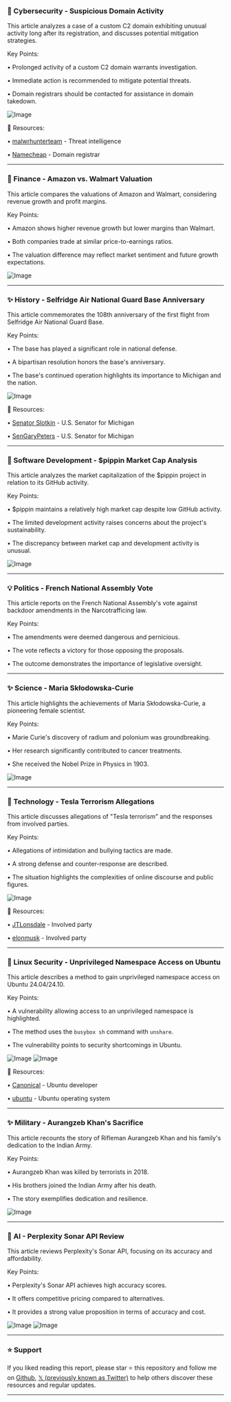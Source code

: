 ### 🤖 Cybersecurity - Suspicious Domain Activity

This article analyzes a case of a custom C2 domain exhibiting unusual activity long after its registration, and discusses potential mitigation strategies.

Key Points:

• Prolonged activity of a custom C2 domain warrants investigation.


• Immediate action is recommended to mitigate potential threats.


• Domain registrars should be contacted for assistance in domain takedown.



![Image](https://pbs.twimg.com/media/GmklRmRbsAAd-66?format=png&name=small)

🔗 Resources:

• [malwrhunterteam](https://x.com/malwrhunterteam) - Threat intelligence


• [Namecheap](https://x.com/Namecheap) - Domain registrar


---

### 🤖 Finance - Amazon vs. Walmart Valuation

This article compares the valuations of Amazon and Walmart, considering revenue growth and profit margins.

Key Points:

• Amazon shows higher revenue growth but lower margins than Walmart.


• Both companies trade at similar price-to-earnings ratios.


• The valuation difference may reflect market sentiment and future growth expectations.



![Image](https://pbs.twimg.com/media/GmklkdxaEAEAg10?format=jpg&name=small)


---

### ✨ History - Selfridge Air National Guard Base Anniversary

This article commemorates the 108th anniversary of the first flight from Selfridge Air National Guard Base.

Key Points:

• The base has played a significant role in national defense.


• A bipartisan resolution honors the base's anniversary.


•  The base's continued operation highlights its importance to Michigan and the nation.



![Image](https://pbs.twimg.com/media/GmkW6uBW0AAxeGp?format=jpg&name=small)

🔗 Resources:

• [Senator Slotkin](https://x.com/SenatorSlotkin) - U.S. Senator for Michigan


• [SenGaryPeters](https://x.com/SenGaryPeters) - U.S. Senator for Michigan

---

### 🤖 Software Development - $pippin Market Cap Analysis

This article analyzes the market capitalization of the $pippin project in relation to its GitHub activity.

Key Points:

• $pippin maintains a relatively high market cap despite low GitHub activity.


• The limited development activity raises concerns about the project's sustainability.


•  The discrepancy between market cap and development activity is unusual.



![Image](https://pbs.twimg.com/media/GmkM6_taEAEj8Cp?format=jpg&name=900x900)

---

### 💡 Politics - French National Assembly Vote

This article reports on the French National Assembly's vote against backdoor amendments in the Narcotrafficing law.

Key Points:

• The amendments were deemed dangerous and pernicious.


• The vote reflects a victory for those opposing the proposals.


•  The outcome demonstrates the importance of legislative oversight.


---

### ✨ Science - Maria Skłodowska-Curie

This article highlights the achievements of Maria Skłodowska-Curie, a pioneering female scientist.

Key Points:

• Marie Curie's discovery of radium and polonium was groundbreaking.


• Her research significantly contributed to cancer treatments.


• She received the Nobel Prize in Physics in 1903.



![Image](https://pbs.twimg.com/media/GmjRrxKWgAAhvEB?format=jpg&name=small)

---

### 🤖 Technology - Tesla Terrorism Allegations

This article discusses allegations of "Tesla terrorism" and the responses from involved parties.

Key Points:

•  Allegations of intimidation and bullying tactics are made.


•  A strong defense and counter-response are described.


• The situation highlights the complexities of online discourse and public figures.



![Image](https://pbs.twimg.com/ext_tw_video_thumb/1902743902433554432/pu/img/8IHBRb3w8Lunhw53.jpg)

🔗 Resources:

• [JTLonsdale](https://x.com/JTLonsdale) - Involved party


• [elonmusk](https://x.com/elonmusk) - Involved party

---

### 🤖 Linux Security - Unprivileged Namespace Access on Ubuntu

This article describes a method to gain unprivileged namespace access on Ubuntu 24.04/24.10.

Key Points:

•  A vulnerability allowing access to an unprivileged namespace is highlighted.


•  The method uses the `busybox sh` command with `unshare`.


•  The vulnerability points to security shortcomings in Ubuntu.



![Image](https://pbs.twimg.com/media/GmjqAqaaEAIDHhr?format=jpg&name=900x900)
![Image](https://pbs.twimg.com/media/GmjqSBzXUAAOyUP?format=jpg&name=small)

🔗 Resources:

• [Canonical](https://x.com/Canonical) - Ubuntu developer


• [ubuntu](https://x.com/ubuntu) - Ubuntu operating system

---

### ✨ Military - Aurangzeb Khan's Sacrifice

This article recounts the story of Rifleman Aurangzeb Khan and his family's dedication to the Indian Army.

Key Points:

• Aurangzeb Khan was killed by terrorists in 2018.


• His brothers joined the Indian Army after his death.


• The story exemplifies dedication and resilience.


![Image](https://pbs.twimg.com/media/Gmf3h5EaEAEwuAC?format=jpg&name=small)

---

### 🚀 AI - Perplexity Sonar API Review

This article reviews Perplexity's Sonar API, focusing on its accuracy and affordability.

Key Points:

• Perplexity's Sonar API achieves high accuracy scores.


• It offers competitive pricing compared to alternatives.


•  It provides a strong value proposition in terms of accuracy and cost.


![Image](https://pbs.twimg.com/media/Gmf1ajFaEAYYeiq?format=jpg&name=small)
![Image](https://pbs.twimg.com/media/Gmf1dE2bYAAJ_es?format=jpg&name=small)


---

### ⭐️ Support

If you liked reading this report, please star ⭐️ this repository and follow me on [Github](https://github.com/Drix10), [𝕏 (previously known as Twitter)](https://x.com/DRIX_10_) to help others discover these resources and regular updates.

---